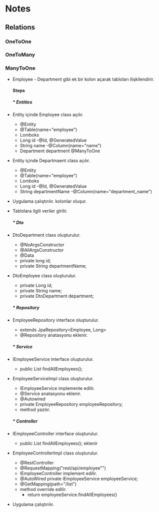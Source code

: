 # Notes

## Relations

### OneToOne
### OneToMany
### ManyToOne

* Employee - Department gibi ek bir kolon açarak tabloları ilişkilendirir. 

    #### Steps
    ##### * Entities
* Entity içinde Employee class açılır.
  * @Entity
  * @Table(name="employee")
  * Lomboks
  * Long id -@Id, @GeneratedValue
  * String name -@Column(name="name")
  * Department department @ManyToOne

* Entity içinde Departmaent class açılır.
    * @Entity
    * @Table(name="employee")
    * Lomboks
    * Long id -@Id, @GeneratedValue
    * String departmentName -@Column(name="department_name")
* Uygulama çalıştırılır. kolonlar oluşur.
* Tablolara ilgili veriler girilir.

   ##### * Dto
* DtoDepartment class oluşturulur.
  * @NoArgsConstructor
  * @AllArgsConstructor
  * @Data
  * private long id;
  * private String departmentName;
* DtoEmployee class oluşturulur.
  * private Long id;
  * private String name;
  * private DtoDepartment department;

   ##### * Repository 
* EmployeeRepository interface oluşturulur.
  * extends JpaRepository<Employee, Long>
  * @Repository anatasyonu eklenir.

   ##### * Service
* IEmployeeService interface oluşturulur.
  * public List<DtoEmployee> findAllEmployees();
* EmployeeServiceImpl class oluşturulur.
  * IEmployeeService implemente edilir.
  * @Service anatasyonu eklenir.
  * @Autowired 
  * private EmployeeRepository employeeRepository; 
  * method yazılır.

   ##### * Controller
* IEmployeeController interface oluşturulur.
  * public List<DtoEmployee> findAllEmployees(); eklenir
* EmployeeControllerImpl class oluşturulur.
  * @RestController
  * @RequestMapping("rest/api/employee"")
  * IEmployeeController implement edilir.
  * @AutoWired private IEmployeeService employeeService;
  * @GetMapping(path="/list")
  * method override edilir.
    * return employeeService.findAllEmployees()
* Uygulama çalıştırılır.
